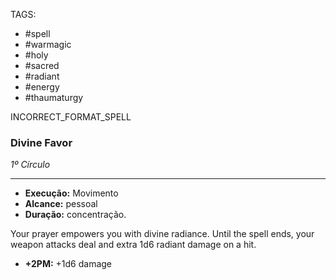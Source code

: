 TAGS:
- #spell
- #warmagic
- #holy
- #sacred
- #radiant
- #energy
- #thaumaturgy

INCORRECT_FORMAT_SPELL
### Divine Favor
*1º Círculo*
___
- **Execução:** Movimento
- **Alcance:** pessoal
- **Duração:** concentração.

Your prayer empowers you with divine radiance. Until the spell ends, your weapon attacks deal and extra 1d6 radiant damage on a hit.

- **+2PM:** +1d6 damage
